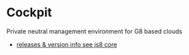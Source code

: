 # Cockpit

Private neutral management environment for G8 based clouds

- [releases & version info see js8 core](../jumpscale_core8/master/releases.md)

